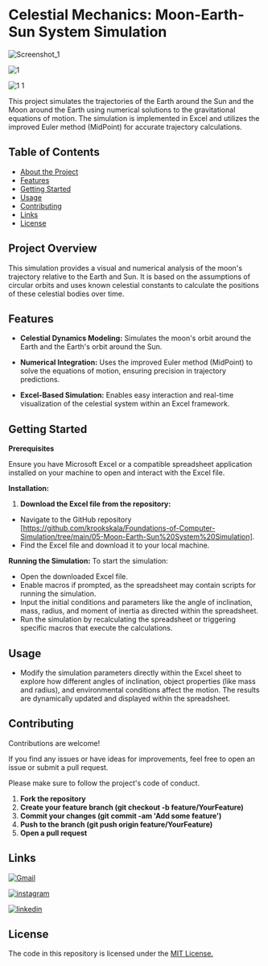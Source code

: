 
# Celestial Mechanics: Moon-Earth-Sun System Simulation


![Screenshot_1](https://github.com/user-attachments/assets/bdeaff4d-d9b5-4f18-b33a-b41561dcfe9b)

![1](https://github.com/user-attachments/assets/4b44de7e-929d-4e65-9ee8-138bce23d9ea)

![1 1](https://github.com/user-attachments/assets/34765df5-115e-4f83-9d57-3eedfda0e87f)





This project simulates the trajectories of the Earth around the Sun and the Moon around the Earth using numerical solutions to the gravitational equations of motion. The simulation is implemented in Excel and utilizes the improved Euler method (MidPoint) for accurate trajectory calculations.
## Table of Contents

- [About the Project](#about-the-project)
- [Features](#features)
- [Getting Started](#getting-started)
- [Usage](#usage)
- [Contributing](#contributing)
- [Links](#links)
- [License](#license)
## Project Overview

This simulation provides a visual and numerical analysis of the moon's trajectory relative to the Earth and Sun. It is based on the assumptions of circular orbits and uses known celestial constants to calculate the positions of these celestial bodies over time.

## Features

- **Celestial Dynamics Modeling:** Simulates the moon's orbit around the Earth and the Earth's orbit around the Sun.

- **Numerical Integration:** Uses the improved Euler method (MidPoint) to solve the equations of motion, ensuring precision in trajectory predictions.

- **Excel-Based Simulation:** Enables easy interaction and real-time visualization of the celestial system within an Excel framework.



## Getting Started

**Prerequisites**

Ensure you have Microsoft Excel or a compatible spreadsheet application installed on your machine to open and interact with the Excel file.

**Installation:**

1. **Download the Excel file from the repository:**
- Navigate to the GitHub repository [https://github.com/krookskala/Foundations-of-Computer-Simulation/tree/main/05-Moon-Earth-Sun%20System%20Simulation].
- Find the Excel file and download it to your local machine.

**Running the Simulation:**
To start the simulation:

- Open the downloaded Excel file.
- Enable macros if prompted, as the spreadsheet may contain scripts for running the simulation.
- Input the initial conditions and parameters like the angle of inclination, mass, radius, and moment of inertia as directed within the spreadsheet.
- Run the simulation by recalculating the spreadsheet or triggering specific macros that execute the calculations.

## Usage
- Modify the simulation parameters directly within the Excel sheet to explore how different angles of inclination, object properties (like mass and radius), and environmental conditions affect the motion. The results are dynamically updated and displayed within the spreadsheet.






## Contributing

Contributions are welcome!

If you find any issues or have ideas for improvements, feel free to open an issue or submit a pull request.

Please make sure to follow the project's code of conduct.

1. **Fork the repository**
2. **Create your feature branch (git checkout -b feature/YourFeature)**
3. **Commit your changes (git commit -am 'Add some feature')**
4. **Push to the branch (git push origin feature/YourFeature)**
5. **Open a pull request**


## Links

[![Gmail](https://img.shields.io/badge/ismailsariarslan7@gmail.com-D14836?style=for-the-badge&logo=gmail&logoColor=white)](ismailsariarslan7@gmail.com)

[![instagram](https://img.shields.io/badge/Instagram-E4405F?style=for-the-badge&logo=instagram&logoColor=white)](https://www.instagram.com/ismailsariarslan/)

[![linkedin](https://img.shields.io/badge/linkedin-0A66C2?style=for-the-badge&logo=linkedin&logoColor=white)](https://www.linkedin.com/in/ismailsariarslan/)
## License

The code in this repository is licensed under the [MIT License.](https://choosealicense.com/licenses/mit/)

